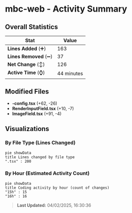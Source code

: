 # mbc-web - Activity Summary 

## Overall Statistics

| Stat                   | Value                                                             |
| ---------------------- | ----------------------------------------------------------------- |
| **Lines Added** (➕)   | 163                                          |
| **Lines Removed** (➖) | 37                                        |
| **Net Change** (↕)    | 126                |
| **Active Time** (⌚)   | 44 minutes |


## Modified Files
- **-config.tsx** (+62, -26)
- **RenderInputField.tsx** (+10, -7)
- **ImageField.tsx** (+91, -4)

## Visualizations

### By File Type (Lines Changed)

```mermaid
pie showData
title Lines changed by file type
".tsx" : 200
```

### By Hour (Estimated Activity Count)

```mermaid
pie showData
title Coding activity by hour (count of changes)
"15h" : 15
"16h" : 16
```


> **Last Updated:** 04/02/2025, 16:30:36